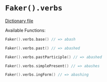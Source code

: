 # `Faker().verbs`

[Dictionary file](../src/main/resources/locales/en/verbs.yml)

Available Functions:  
```kotlin
Faker().verbs.base() // => abash

Faker().verbs.past() // => abashed

Faker().verbs.pastParticiple() // => abashed

Faker().verbs.simplePresent() // => abashes

Faker().verbs.ingForm() // => abashing
```
